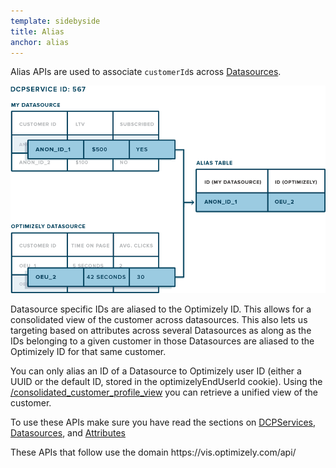```yaml
---
template: sidebyside
title: Alias
anchor: alias
---
```


Alias APIs are used to associate `customerId`s across [Datasources](//rest/customer_profile#datasources).

<img src="/assets/img/dcp/alias.png">

Datasource specific IDs are aliased to the Optimizely ID. This allows for a consolidated view of the customer across datasources. This also lets us targeting based on attributes across several Datasources as along as the IDs belonging to a given customer in those Datasources are aliased to the Optimizely ID for that same customer.

You can only alias an ID of a Datasource to Optimizely user ID (either a UUID or the default ID, stored in the optimizelyEndUserId cookie). Using the [/consolidated_customer_profile_view](/rest/customer_profile#consolidated-profile) you can retrieve a unified view of the customer.

To use these APIs make sure you have read the sections on [DCPServices](/rest/customer_profiles#customer_profile_service), [Datasources](/rest/customer_profiles#customer_profile_service), and [Attributes](/rest/customer_profiles#dcp_attributes)

<div class="lego-attention lego-attention--warning push--bottom">
These APIs that follow use the domain https://vis.optimizely.com/api/
</div>
